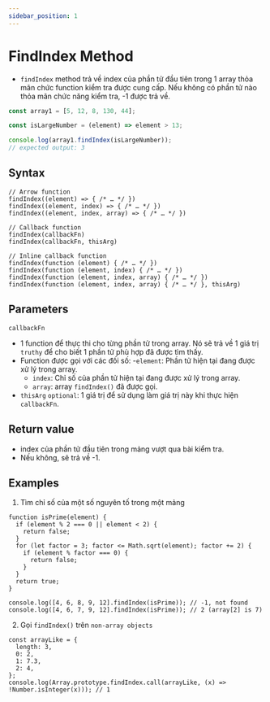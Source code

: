 ```yaml
---
sidebar_position: 1
---
```


# FindIndex Method

- `findIndex` method trả về index của phần tử đầu tiên trong 1 array thỏa mãn chức function kiểm tra được cung cấp. Nếu không có phần tử nào thỏa mãn chức năng kiểm tra, -1 được trả về.


```jsx title="JavaScript Demo: Array.findIndex()"
const array1 = [5, 12, 8, 130, 44];

const isLargeNumber = (element) => element > 13;

console.log(array1.findIndex(isLargeNumber));
// expected output: 3
```

## Syntax

```
// Arrow function
findIndex((element) => { /* … */ })
findIndex((element, index) => { /* … */ })
findIndex((element, index, array) => { /* … */ })

// Callback function
findIndex(callbackFn)
findIndex(callbackFn, thisArg)

// Inline callback function
findIndex(function (element) { /* … */ })
findIndex(function (element, index) { /* … */ })
findIndex(function (element, index, array) { /* … */ })
findIndex(function (element, index, array) { /* … */ }, thisArg)

```

## Parameters
`callbackFn`
- 1 function để thực thi cho từng phần tử trong array. Nó sẽ trả về 1 giá trị `truthy` để cho biết 1 phần tử phù hợp đã được tìm thấy.
- Function được gọi với các đối số:
    -`element`: Phần tử hiện tại đang được xử lý trong array.
    - `index`: Chỉ số của phần tử hiện tại đang được xử lý trong array.
    - `array`: array `findIndex()` đã được gọi.
- `thisArg` `optional`: 1 giá trị để sử dụng làm giá trị này khi thực hiện `callbackFn`.

## Return value
- index của phần tử đầu tiên trong mảng vượt qua bài kiểm tra.
- Nếu không, sẽ trả về -1.

## Examples
1. Tìm chỉ số của một số nguyên tố trong một mảng
```
function isPrime(element) {
  if (element % 2 === 0 || element < 2) {
    return false;
  }
  for (let factor = 3; factor <= Math.sqrt(element); factor += 2) {
    if (element % factor === 0) {
      return false;
    }
  }
  return true;
}

console.log([4, 6, 8, 9, 12].findIndex(isPrime)); // -1, not found
console.log([4, 6, 7, 9, 12].findIndex(isPrime)); // 2 (array[2] is 7)

```

2. Gọi `findIndex()` trên `non-array objects`
```
const arrayLike = {
  length: 3,
  0: 2,
  1: 7.3,
  2: 4,
};
console.log(Array.prototype.findIndex.call(arrayLike, (x) => !Number.isInteger(x))); // 1
```